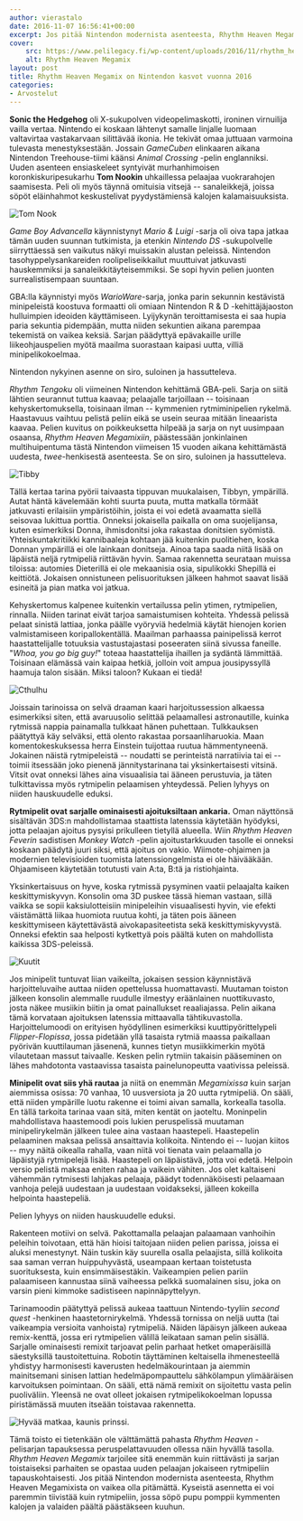 ```yaml
---
author: vierastalo
date: 2016-11-07 16:56:41+00:00
excerpt: Jos pitää Nintendon modernista asenteesta, Rhythm Heaven Megamixista on vaikea olla pitämättä.
cover:
    src: https://www.pelilegacy.fi/wp-content/uploads/2016/11/rhythm_heaven_megamix.jpg
    alt: Rhythm Heaven Megamix
layout: post
title: Rhythm Heaven Megamix on Nintendon kasvot vuonna 2016
categories:
- Arvostelut
---
```


**Sonic the Hedgehog** oli X-sukupolven videopelimaskotti, ironinen virnuilija vailla vertaa. Nintendo ei koskaan lähtenyt samalle linjalle luomaan valtavirtaa vastakarvaan silittävää ikonia. He tekivät omaa juttuaan varmoina tulevasta menestyksestään. Jossain _GameCuben_ elinkaaren aikana Nintendon Treehouse-tiimi käänsi _Animal Crossing_ -pelin englanniksi. Uuden asenteen ensiaskeleet syntyivät murhanhimoisen koronkiskuripesukarhu **Tom Nookin** uhkaillessa pelaajaa vuokrarahojen saamisesta. Peli oli myös täynnä omituisia vitsejä -- sanaleikkejä, joissa söpöt eläinhahmot keskustelivat pyydystämiensä kalojen kalamaisuuksista.

![Tom Nook](https://www.pelilegacy.fi/wp-content/uploads/2016/11/tom_nook.png)

_Game Boy Advancella_ käynnistynyt _Mario & Luigi_ -sarja oli oiva tapa jatkaa tämän uuden suunnan tutkimista, ja etenkin _Nintendo DS_ -sukupolvelle siirryttäessä sen vaikutus näkyi muissakin alustan peleissä. Nintendon tasohyppelysankareiden roolipeliseikkailut muuttuivat jatkuvasti hauskemmiksi ja sanaleikkitäyteisemmiksi. Se sopi hyvin pelien juonten surrealistisempaan suuntaan.

GBA:lla käynnistyi myös _WarioWare_-sarja, jonka parin sekunnin kestävistä minipeleistä koostuva formaatti oli omiaan Nintendon R & D -kehittäjäjaoston hulluimpien ideoiden käyttämiseen. Lyijykynän teroittamisesta ei saa hupia paria sekuntia pidempään, mutta niiden sekuntien aikana parempaa tekemistä on vaikea keksiä. Sarjan päädyttyä epävakaille urille liikeohjauspelien myötä maailma suorastaan kaipasi uutta, villiä minipelikokoelmaa.

<div class="pullquote">Nintendon nykyinen asenne on siro, suloinen ja hassutteleva.</div>

_Rhythm Tengoku_ oli viimeinen Nintendon kehittämä GBA-peli. Sarja on siitä lähtien seurannut tuttua kaavaa; pelaajalle tarjoillaan -- toisinaan kehyskertomuksella, toisinaan ilman -- kymmenien rytmiminipelien rykelmä. Haastavuus vaihtuu pelistä peliin eikä se usein seuraa mitään lineaarista kaavaa. Pelien kuvitus on poikkeuksetta hilpeää ja sarja on nyt uusimpaan osaansa, _Rhythm Heaven Megamixiin_, päästessään jonkinlainen multihuipentuma tästä Nintendon viimeisen 15 vuoden aikana kehittämästä uudesta, _twee_-henkisestä asenteesta. Se on siro, suloinen ja hassutteleva.

![Tibby](https://www.pelilegacy.fi/wp-content/uploads/2016/11/tibby.png)

Tällä kertaa tarina pyörii taivaasta tippuvan muukalaisen, Tibbyn, ympärillä. Autat häntä kävelemään kohti suurta puuta, mutta matkalla törmäät jatkuvasti erilaisiin ympäristöihin, joista ei voi edetä avaamatta siellä seisovaa lukittua porttia. Onneksi jokaisella paikalla on oma suojelijansa, kuten esimerkiksi Donna, ihmisdonitsi joka rakastaa donitsien syömistä. Yhteiskuntakritiikki kannibaaleja kohtaan jää kuitenkin puolitiehen, koska Donnan ympärillä ei ole lainkaan donitseja. Ainoa tapa saada niitä lisää on läpäistä neljä rytmipeliä riittävän hyvin. Samaa rakennetta seurataan muissa tiloissa: automies Dieterillä ei ole mekaanisia osia, sipulikokki Shepillä ei keittiötä. Jokaisen onnistuneen pelisuorituksen jälkeen hahmot saavat lisää esineitä ja pian matka voi jatkua.

Kehyskertomus kalpenee kuitenkin vertailussa pelin ytimen, rytmipelien, rinnalla. Niiden tarinat eivät tarjoa samaistumisen kohteita. Yhdessä pelissä pelaat sinistä lattiaa, jonka päälle vyöryviä hedelmiä käytät hienojen korien valmistamiseen koripallokentällä. Maailman parhaassa painipelissä kerrot haastattelijalle totuuksia vastustajastasi poseeraten siinä sivussa faneille. "_Whoa, you go big guy!_" toteaa haastattelija ihaillen ja sydäntä lämmittää. Toisinaan elämässä vain kaipaa hetkiä, jolloin voit ampua jousipyssyllä haamuja talon sisään. Miksi taloon? Kukaan ei tiedä!

![Cthulhu](https://www.pelilegacy.fi/wp-content/uploads/2016/11/cthulhu.png)

Joissain tarinoissa on selvä draaman kaari harjoitussession alkaessa esimerkiksi siten, että avaruusolio selittää pelaamallesi astronautille, kuinka rytmissä nappia painamalla tulkkaat hänen puhettaan. Tulkkauksen päätyttyä käy selväksi, että olento rakastaa porsaanliharuokia. Maan komentokeskuksessa herra Einstein tuijottaa ruutua hämmentyneenä. Jokainen näistä rytmipeleistä -- noudatti se perinteistä narratiivia tai ei -- toimii itsessään joko pienenä jännitystarinana tai yksinkertaisesti vitsinä. Vitsit ovat onneksi lähes aina visuaalisia tai ääneen perustuvia, ja täten tulkittavissa myös rytmipelin pelaamisen yhteydessä. Pelien lyhyys on niiden hauskuudelle eduksi.

**Rytmipelit ovat sarjalle ominaisesti ajoituksiltaan ankaria.** Oman näyttönsä sisältävän 3DS:n mahdollistamaa staattista latenssia käytetään hyödyksi, jotta pelaajan ajoitus pysyisi prikulleen tietyllä alueella. Wiin _Rhythm Heaven Feverin_ sadistisen _Monkey Watch_ -pelin ajoitustarkkuuden tasolle ei onneksi koskaan päädytä juuri siksi, että ajoitus on vakio. Wiimote-ohjaimen ja modernien televisioiden tuomista latenssiongelmista ei ole häivääkään. Ohjaamiseen käytetään totutusti vain A:ta, B:tä ja ristiohjainta.

Yksinkertaisuus on hyve, koska rytmissä pysyminen vaatii pelaajalta kaiken keskittymiskyvyn. Konsolin oma 3D puskee tässä hieman vastaan, sillä vaikka se sopii kaksiulotteisiin minipeleihin visuaalisesti hyvin, vie efekti väistämättä liikaa huomiota ruutua kohti, ja täten pois ääneen keskittymiseen käytettävästä aivokapasiteetista sekä keskittymiskyvystä. Onneksi efektin saa helposti kytkettyä pois päältä kuten on mahdollista kaikissa 3DS-peleissä.

![Kuutit](https://www.pelilegacy.fi/wp-content/uploads/2016/11/kuutit.png)

Jos minipelit tuntuvat liian vaikeilta, jokaisen session käynnistävä harjoitteluvaihe auttaa niiden opettelussa huomattavasti. Muutaman toiston jälkeen konsolin alemmalle ruudulle ilmestyy eräänlainen nuottikuvasto, josta näkee musiikin biitin ja omat painallukset reaaliajassa. Pelin aikana tämä korvataan ajoituksen latenssia mittaavalla tähtikuvastolla. Harjoittelumoodi on erityisen hyödyllinen esimerkiksi kuuttipyörittelypeli _Flipper-Flopissa_, jossa pidetään yllä tasaista rytmiä maassa paikallaan pyörivän kuuttilauman jäsenenä, kunnes tietyn musiikkimerkin myötä vilautetaan massut taivaalle. Kesken pelin rytmiin takaisin pääseminen on lähes mahdotonta vastaavissa tasaista painelunopeutta vaativissa peleissä.

**Minipelit ovat siis yhä rautaa** ja niitä on enemmän _Megamixissa_ kuin sarjan aiemmissa osissa: 70 vanhaa, 10 uusversiota ja 20 uutta rytmipeliä. On sääli, että niiden ympärille luotu rakenne ei toimi aivan samalla, korkealla tasolla. En tällä tarkoita tarinaa vaan sitä, miten kentät on jaoteltu. Moninpelin mahdollistava haastemoodi pois lukien peruspelissä muutaman minipelirykelmän jälkeen tulee aina vastaan haastepeli. Haastepelin pelaaminen maksaa pelissä ansaittavia kolikoita. Nintendo ei -- luojan kiitos -- myy näitä oikealla rahalla, vaan niitä voi tienata vain pelaamalla jo läpäistyjä rytmipelejä lisää. Haastepeli on läpäistävä, jotta voi edetä. Helpoin versio pelistä maksaa eniten rahaa ja vaikein vähiten. Jos olet kaltaiseni vähemmän rytmisesti lahjakas pelaaja, päädyt todennäköisesti pelaamaan vanhoja pelejä uudestaan ja uudestaan voidakseksi, jälleen kokeilla helpointa haastepeliä.

<div class="pullquote">Pelien lyhyys on niiden hauskuudelle eduksi.</div>

Rakenteen motiivi on selvä. Pakottamalla pelaajan palaamaan vanhoihin peleihin toivotaan, että hän hioisi taitojaan niiden pelien parissa, joissa ei aluksi menestynyt. Näin tuskin käy suurella osalla pelaajista, sillä kolikoita saa saman verran huippuhyvästä, useampaan kertaan toistetusta suorituksesta, kuin ensimmäisestäkin. Vaikeampien pelien pariin palaamiseen kannustaa siinä vaiheessa pelkkä suomalainen sisu, joka on varsin pieni kimmoke sadistiseen napinnäpyttelyyn.

Tarinamoodin päätyttyä pelissä aukeaa taattuun Nintendo-tyyliin _second quest_ -henkinen haastetornirykelmä. Yhdessä tornissa on neljä uutta (tai vaikeampia versioita vanhoista) rytmipeliä. Näiden läpäisyn jälkeen aukeaa remix-kenttä, jossa eri rytmipelien välillä leikataan saman pelin sisällä. Sarjalle ominaisesti remixit tarjoavat pelin parhaat hetket omaperäisillä säestyksillä taustoitettuina. Robotin täyttäminen keltaisella ihmenesteellä yhdistyy harmonisesti kaverusten hedelmäkourintaan ja aiemmin mainitsemani sinisen lattian hedelmäpompauttelu sähkölampun ylimääräisen karvoituksen poimintaan. On sääli, että nämä remixit on sijoitettu vasta pelin puoliväliin. Yleensä ne ovat olleet jokaisen rytmipelikokoelman lopussa piristämässä muuten itseään toistavaa rakennetta.

![Hyvää matkaa, kaunis prinssi.](https://www.pelilegacy.fi/wp-content/uploads/2016/11/good_night.png)

Tämä toisto ei tietenkään ole välttämättä pahasta _Rhythm Heaven_ -pelisarjan tapauksessa peruspelattavuuden ollessa näin hyvällä tasolla. _Rhythm Heaven Megamix_ tarjoilee sitä enemmän kuin riittävästi ja sarjan toistaiseksi parhaiten se opastaa uuden pelaajan jokaiseen rytmipeliin tapauskohtaisesti. Jos pitää Nintendon modernista asenteesta, Rhythm Heaven Megamixista on vaikea olla pitämättä. Kyseistä asennetta ei voi paremmin tiivistää kuin rytmipeliin, jossa söpö pupu pomppii kymmenten kalojen ja valaiden päältä päästäkseen kuuhun.
